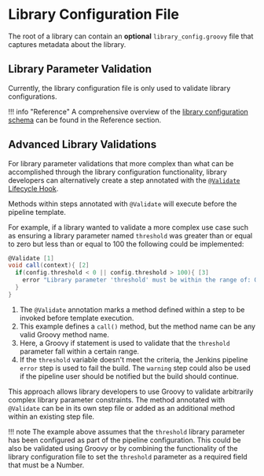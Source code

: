 # Library Configuration File

The root of a library can contain an **optional** `library_config.groovy` file that captures metadata about the library.

## Library Parameter Validation

Currently, the library configuration file is only used to validate library configurations.

!!! info "Reference"
    A comprehensive overview of the [library configuration schema](../../reference/library-configuration-schema.md) can be found in the Reference section.

## Advanced Library Validations

For library parameter validations that more complex than what can be accomplished through the library configuration functionality, library developers can alternatively create a step annotated with the [`@Validate` Lifecycle Hook](lifecycle-hooks.md).

Methods within steps annotated with `@Validate` will execute before the pipeline template.

For example, if a library wanted to validate a more complex use case such as ensuring a library parameter named `threshold` was greater than or equal to zero but less than or equal to 100 the following could be implemented:

```groovy
@Validate [1]
void call(context){ [2]
  if(config.threshold < 0 || config.threshold > 100){ [3]
    error "Library parameter 'threshold' must be within the range of: 0 <= threshold <= 100" [4]
  }
}
```

1. The `@Validate` annotation marks a method defined within a step to be invoked before template execution.
2. This example defines a `call()` method, but the method name can be any valid Groovy method name.
3. Here, a Groovy if statement is used to validate that the `threshold` parameter fall within a certain range.
4. If the `threshold` variable doesn't meet the criteria, the Jenkins pipeline `error` step is used to fail the build. The `warning` step could also be used if the pipeline user should be notified but the build should continue.

This approach allows library developers to use Groovy to validate arbitrarily complex library parameter constraints.
The method annotated with `@Validate` can be in its own step file or added as an additional method within an existing step file.

!!! note
    The example above assumes that the `threshold` library parameter has been configured as part of the pipeline configuration.
    This could be also be validated using Groovy or by combining the functionality of the library configuration file to set the `threshold` parameter as a required field that must be a Number.
